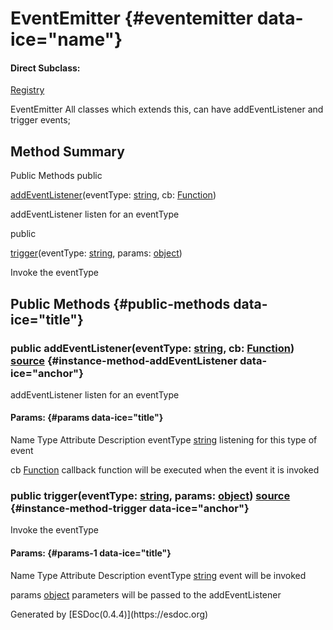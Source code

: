 <div class="self-detail detail">

EventEmitter {#eventemitter data-ice="name"}
============

<div class="flat-list" data-ice="directSubclass">

#### Direct Subclass:

<div>

<span>[Registry](../../../class/src/registry/Registry.js~Registry.html)</span>

</div>

</div>

<div class="description" data-ice="description">

EventEmitter All classes which extends this, can have addEventListener
and trigger events;

</div>

</div>

<div data-ice="methodSummary">

Method Summary
--------------

Public Methods <span class="access" data-ice="access">public</span>
<span class="override" data-ice="override"></span>
<div>

<span
data-ice="name"><span>[addEventListener](../../../class/src/utils/EventEmitter.js~EventEmitter.html#instance-method-addEventListener)</span></span><span
data-ice="signature">(eventType:
<span>[string](https://developer.mozilla.org/en-US/docs/Web/JavaScript/Reference/Global_Objects/String)</span>,
cb:
<span>[Function](https://developer.mozilla.org/en-US/docs/Web/JavaScript/Reference/Global_Objects/Function)</span>)</span>

</div>

<div>

<div data-ice="description">

addEventListener listen for an eventType

</div>

</div>

<span class="access" data-ice="access">public</span> <span
class="override" data-ice="override"></span>
<div>

<span
data-ice="name"><span>[trigger](../../../class/src/utils/EventEmitter.js~EventEmitter.html#instance-method-trigger)</span></span><span
data-ice="signature">(eventType:
<span>[string](https://developer.mozilla.org/en-US/docs/Web/JavaScript/Reference/Global_Objects/String)</span>,
params:
<span>[object](https://developer.mozilla.org/en-US/docs/Web/JavaScript/Reference/Global_Objects/Object)</span>)</span>

</div>

<div>

<div data-ice="description">

Invoke the eventType

</div>

</div>

</div>

<div data-ice="methodDetails">

Public Methods {#public-methods data-ice="title"}
--------------

<div class="detail" data-ice="detail">

### <span class="access" data-ice="access">public</span> <span data-ice="name">addEventListener</span><span data-ice="signature">(eventType: <span>[string](https://developer.mozilla.org/en-US/docs/Web/JavaScript/Reference/Global_Objects/String)</span>, cb: <span>[Function](https://developer.mozilla.org/en-US/docs/Web/JavaScript/Reference/Global_Objects/Function)</span>)</span> <span class="right-info"> <span data-ice="source"><span>[source](../../../file/src/utils/EventEmitter.js.html#lineNumber12)</span></span> </span> {#instance-method-addEventListener data-ice="anchor"}

<div data-ice="description">

addEventListener listen for an eventType

</div>

<div data-ice="properties">

<div data-ice="properties">

#### Params: {#params data-ice="title"}

Name Type Attribute Description eventType
<span>[string](https://developer.mozilla.org/en-US/docs/Web/JavaScript/Reference/Global_Objects/String)</span>
listening for this type of event

cb
<span>[Function](https://developer.mozilla.org/en-US/docs/Web/JavaScript/Reference/Global_Objects/Function)</span>
callback function will be executed when the event it is invoked

</div>

</div>

</div>

<div class="detail" data-ice="detail">

### <span class="access" data-ice="access">public</span> <span data-ice="name">trigger</span><span data-ice="signature">(eventType: <span>[string](https://developer.mozilla.org/en-US/docs/Web/JavaScript/Reference/Global_Objects/String)</span>, params: <span>[object](https://developer.mozilla.org/en-US/docs/Web/JavaScript/Reference/Global_Objects/Object)</span>)</span> <span class="right-info"> <span data-ice="source"><span>[source](../../../file/src/utils/EventEmitter.js.html#lineNumber22)</span></span> </span> {#instance-method-trigger data-ice="anchor"}

<div data-ice="description">

Invoke the eventType

</div>

<div data-ice="properties">

<div data-ice="properties">

#### Params: {#params-1 data-ice="title"}

Name Type Attribute Description eventType
<span>[string](https://developer.mozilla.org/en-US/docs/Web/JavaScript/Reference/Global_Objects/String)</span>
event will be invoked

params
<span>[object](https://developer.mozilla.org/en-US/docs/Web/JavaScript/Reference/Global_Objects/Object)</span>
parameters will be passed to the addEventListener

</div>

</div>

</div>

</div>

</div>
Generated by [ESDoc<span
data-ice="esdocVersion">(0.4.4)</span>](https://esdoc.org)
